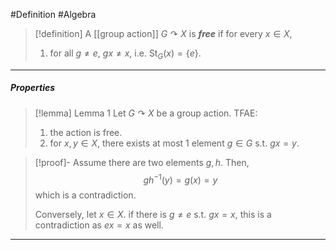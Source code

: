 #Definition #Algebra 

> [!definition]
> A [[group action]] $G\curvearrowright X$ is ***free*** if for every $x\in X$, 
> 1. for all $g\neq e$, $gx\neq x$, i.e. $\text{St}_{G}(x)=\{ e \}$.

---
##### Properties
> [!lemma] Lemma 1
> Let $G\curvearrowright X$ be a group action. TFAE:
> 1. the action is free.
> 2. for $x, y\in X$, there exists at most 1 element $g\in G$ s.t. $gx=y$. 

> [!proof]-
> Assume there are two elements $g,h$. Then, $$gh^{-1}(y)=g(x)=y$$which is a contradiction.
> 
> Conversely, let $x\in X$. if there is $g\neq e$ s.t. $gx=x$, this is a contradiction as $ex=x$ as well.
---
